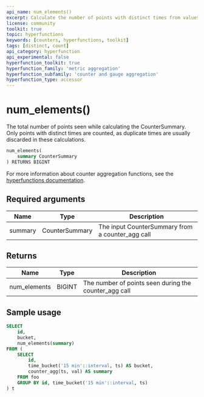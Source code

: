 ```yaml
---
api_name: num_elements()
excerpt: Calculate the number of points with distinct times from values in a `CounterSummary`
license: community
toolkit: true
topic: hyperfunctions
keywords: [counters, hyperfunctions, toolkit]
tags: [distinct, count]
api_category: hyperfunction
api_experimental: false
hyperfunction_toolkit: true
hyperfunction_family: 'metric aggregation'
hyperfunction_subfamily: 'counter and gauge aggregation'
hyperfunction_type: accessor
---
```


# num_elements() <tag type="toolkit" content="Toolkit" />
The total number of points seen while calculating the CounterSummary. Only
points with distinct times are counted, as duplicate times are usually discarded
in these calculations.

```sql
num_elements(
    summary CounterSummary
) RETURNS BIGINT
```

For more information about counter aggregation functions, see the
[hyperfunctions documentation][hyperfunctions-counter-agg].

## Required arguments

|Name|Type|Description|
|-|-|-|
|summary|CounterSummary|The input CounterSummary from a counter_agg call|

## Returns

|Name|Type|Description|
|-|-|-|
|num_elements|BIGINT|The number of points seen during the counter_agg call|

## Sample usage

```sql
SELECT
    id,
    bucket,
    num_elements(summary)
FROM (
    SELECT
        id,
        time_bucket('15 min'::interval, ts) AS bucket,
        counter_agg(ts, val) AS summary
    FROM foo
    GROUP BY id, time_bucket('15 min'::interval, ts)
) t
```


[hyperfunctions-counter-agg]: /timescaledb/:currentVersion:/how-to-guides/hyperfunctions/counter-aggregation/
